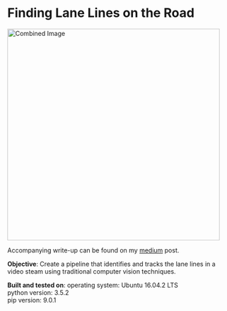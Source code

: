 # **Finding Lane Lines on the Road** 

<img src="examples/laneLines_thirdPass.jpg" width="480" alt="Combined Image" />

Accompanying write-up can be found on my [medium](https://medium.com/@jovansardinha/finding-lane-lines-on-the-road-with-computer-vision-d3da89bffe24) post.  


**Objective**: Create a pipeline that identifies and tracks the lane lines in a video steam using traditional computer vision techniques.  


**Built and tested on**: operating system: Ubuntu 16.04.2 LTS  
python version: 3.5.2  
pip version: 9.0.1  
